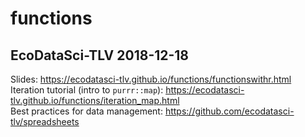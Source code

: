 # functions
## EcoDataSci-TLV 2018-12-18

Slides: https://ecodatasci-tlv.github.io/functions/functionswithr.html  
Iteration tutorial (intro to `purrr::map`): https://ecodatasci-tlv.github.io/functions/iteration_map.html  
Best practices for data management: https://github.com/ecodatasci-tlv/spreadsheets
